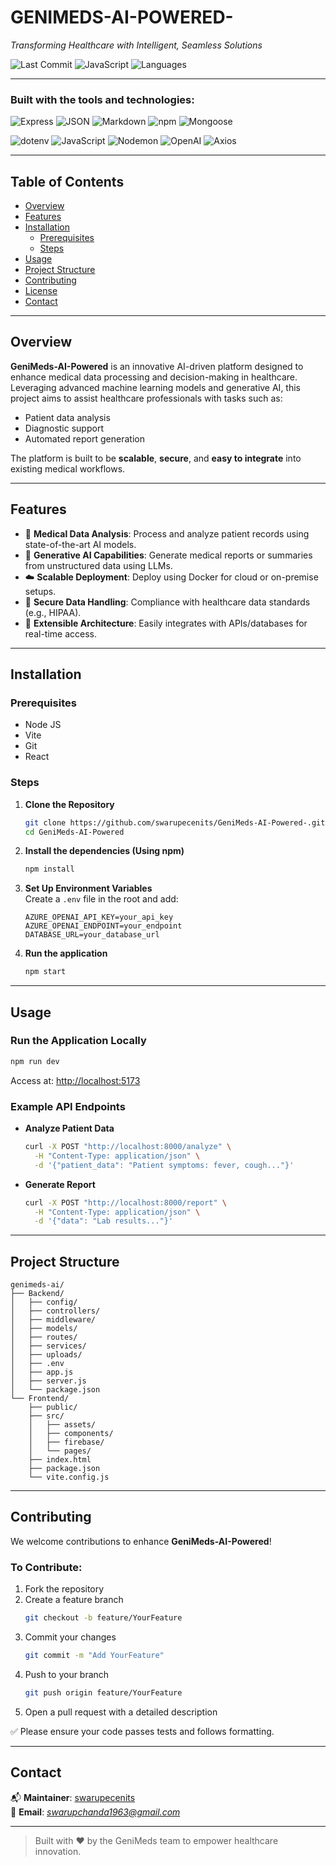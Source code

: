 # GENIMEDS-AI-POWERED-

*Transforming Healthcare with Intelligent, Seamless Solutions*

![Last Commit](https://img.shields.io/github/last-commit/swarupecenits/GeniMeds-AI-Powered-?color=blue&label=last%20commit)
![JavaScript](https://img.shields.io/badge/javascript-98.7%25-blue)
![Languages](https://img.shields.io/github/languages/count/swarupecenits/GeniMeds-AI-Powered-)

---

### Built with the tools and technologies:

![Express](https://img.shields.io/badge/-Express-black?style=flat&logo=express)
![JSON](https://img.shields.io/badge/-JSON-black?style=flat&logo=json)
![Markdown](https://img.shields.io/badge/-Markdown-black?style=flat&logo=markdown)
![npm](https://img.shields.io/badge/-npm-red?style=flat&logo=npm)
![Mongoose](https://img.shields.io/badge/-Mongoose-orange?style=flat&logo=mongoose)

![dotenv](https://img.shields.io/badge/-.ENV-yellow?style=flat)
![JavaScript](https://img.shields.io/badge/-JavaScript-yellow?style=flat&logo=javascript)
![Nodemon](https://img.shields.io/badge/-Nodemon-brightgreen?style=flat&logo=nodemon)
![OpenAI](https://img.shields.io/badge/-OpenAI-purple?style=flat&logo=openai)
![Axios](https://img.shields.io/badge/-Axios-blueviolet?style=flat&logo=axios)

---

## Table of Contents

- [Overview](#overview)
- [Features](#features)
- [Installation](#installation)
  - [Prerequisites](#prerequisites)
  - [Steps](#steps)
- [Usage](#usage)
- [Project Structure](#project-structure)
- [Contributing](#contributing)
- [License](#license)
- [Contact](#contact)

---

## Overview

**GeniMeds-AI-Powered** is an innovative AI-driven platform designed to enhance medical data processing and decision-making in healthcare.  
Leveraging advanced machine learning models and generative AI, this project aims to assist healthcare professionals with tasks such as:

- Patient data analysis  
- Diagnostic support  
- Automated report generation  

The platform is built to be **scalable**, **secure**, and **easy to integrate** into existing medical workflows.

---

## Features

- 🔬 **Medical Data Analysis**: Process and analyze patient records using state-of-the-art AI models.  
- 🧐 **Generative AI Capabilities**: Generate medical reports or summaries from unstructured data using LLMs.  
- ☁️ **Scalable Deployment**: Deploy using Docker for cloud or on-premise setups.  
- 🔐 **Secure Data Handling**: Compliance with healthcare data standards (e.g., HIPAA).  
- 🔧 **Extensible Architecture**: Easily integrates with APIs/databases for real-time access.  

---

## Installation

### Prerequisites

- Node JS
- Vite
- Git  
- React

### Steps

1. **Clone the Repository**
   ```bash
   git clone https://github.com/swarupecenits/GeniMeds-AI-Powered-.git
   cd GeniMeds-AI-Powered
   ```

2. **Install the dependencies (Using npm)**
   ```bash
   npm install
   ```

3. **Set Up Environment Variables**  
   Create a `.env` file in the root and add:
   ```env
   AZURE_OPENAI_API_KEY=your_api_key
   AZURE_OPENAI_ENDPOINT=your_endpoint
   DATABASE_URL=your_database_url
   ```

4. **Run the application**
   ```bash
   npm start
   ```

---

## Usage

### Run the Application Locally
```bash
npm run dev
```
Access at: [http://localhost:5173](http://localhost:5173)

### Example API Endpoints

- **Analyze Patient Data**
  ```bash
  curl -X POST "http://localhost:8000/analyze" \
    -H "Content-Type: application/json" \
    -d '{"patient_data": "Patient symptoms: fever, cough..."}'
  ```

- **Generate Report**
  ```bash
  curl -X POST "http://localhost:8000/report" \
    -H "Content-Type: application/json" \
    -d '{"data": "Lab results..."}'
  ```

---

## Project Structure

```
genimeds-ai/
├── Backend/
│   ├── config/
│   ├── controllers/
│   ├── middleware/
│   ├── models/
│   ├── routes/
│   ├── services/
│   ├── uploads/
│   ├── .env
│   ├── app.js
│   ├── server.js
│   └── package.json
└── Frontend/
    ├── public/
    ├── src/
    │   ├── assets/
    │   ├── components/
    │   ├── firebase/
    │   └── pages/
    ├── index.html
    ├── package.json
    └── vite.config.js
```

---

## Contributing

We welcome contributions to enhance **GeniMeds-AI-Powered**!

### To Contribute:

1. Fork the repository  
2. Create a feature branch  
   ```bash
   git checkout -b feature/YourFeature
   ```
3. Commit your changes  
   ```bash
   git commit -m "Add YourFeature"
   ```
4. Push to your branch  
   ```bash
   git push origin feature/YourFeature
   ```
5. Open a pull request with a detailed description

✅ Please ensure your code passes tests and follows formatting.

---

## Contact

📬 **Maintainer**: [swarupecenits](https://github.com/swarupecenits)  
📧 **Email**: *swarupchanda1963@gmail.com*

---

> Built with ❤️ by the GeniMeds team to empower healthcare innovation.
